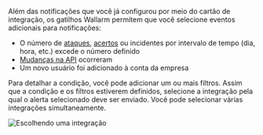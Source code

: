 Além das notificações que você já configurou por meio do cartão de integração, os gatilhos Wallarm permitem que você selecione eventos adicionais para notificações:

* O número de [ataques](../../../glossary-en.md#attack), [acertos](../../../glossary-en.md#hit) ou incidentes por intervalo de tempo (dia, hora, etc.) excede o número definido
* [Mudanças na API](../../../about-wallarm/api-discovery.md#tracking-changes-in-api) ocorreram
* Um novo usuário foi adicionado à conta da empresa

Para detalhar a condição, você pode adicionar um ou mais filtros. Assim que a condição e os filtros estiverem definidos, selecione a integração pela qual o alerta selecionado deve ser enviado. Você pode selecionar várias integrações simultaneamente.

![Escolhendo uma integração](../../../images/user-guides/triggers/select-integration.png)